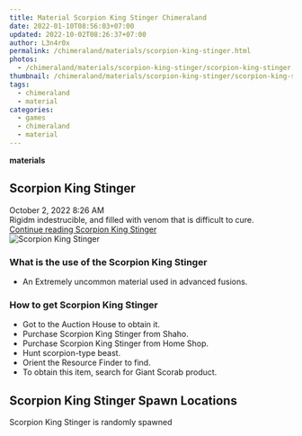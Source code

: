 ```yaml
---
title: Material Scorpion King Stinger Chimeraland
date: 2022-01-10T08:56:03+07:00
updated: 2022-10-02T08:26:37+07:00
author: L3n4r0x
permalink: /chimeraland/materials/scorpion-king-stinger.html
photos:
  - /chimeraland/materials/scorpion-king-stinger/scorpion-king-stinger.webp
thumbnail: /chimeraland/materials/scorpion-king-stinger/scorpion-king-stinger.webp
tags:
  - chimeraland
  - material
categories:
  - games
  - chimeraland
  - material
---
```


<link
  rel="stylesheet"
  href="https://rawcdn.githack.com/dimaslanjaka/Web-Manajemen/870a349/css/bootstrap-5-3-0-alpha3-wrapper.css"
/>
<section id="bootstrap-wrapper">
  <div data-bs-theme="dark">
    <div
      class="row g-0 border rounded overflow-hidden flex-md-row mb-4 shadow-sm position-relative bg-dark text-light"
    >
      <div class="col p-4 d-flex flex-column position-static">
        <strong class="d-inline-block mb-2 text-success">materials</strong>
        <h2 class="mb-0">Scorpion King Stinger</h2>
        <div class="mb-1 text-muted">October 2, 2022 8:26 AM</div>
        <div class="mb-2 border p-1">
          Rigidm indestrucible, and filled with venom that is difficult to cure.
        </div>
        <a
          href="/chimeraland/materials/scorpion-king-stinger.html"
          class="stretched-link d-none text-primary"
          >Continue reading Scorpion King Stinger</a
        >
      </div>
      <div class="col-auto d-none d-md-block d-lg-block">
        <img
          src="https://www.webmanajemen.com/chimeraland/materials/scorpion-king-stinger/scorpion-king-stinger.webp"
          alt="Scorpion King Stinger"
        />
      </div>
    </div>
    <div class="row">
      <div class="col-lg-6 col-12 mb-2">
        <div class="card">
          <div class="card-body">
            <h3 class="card-title">
              What is the use of the Scorpion King Stinger
            </h3>
            <div class="card-text">
              <ul>
                <li>
                  An Extremely uncommon material used in advanced fusions.
                </li>
              </ul>
            </div>
          </div>
        </div>
      </div>
      <div class="col-lg-6 col-12 mb-2">
        <div class="card">
          <div class="card-body">
            <h3 class="card-title">How to get Scorpion King Stinger</h3>
            <div class="card-text">
              <ul>
                <li>Got to the Auction House to obtain it.</li>
                <li>Purchase Scorpion King Stinger from Shaho.</li>
                <li>Purchase Scorpion King Stinger from Home Shop.</li>
                <li>Hunt scorpion-type beast.</li>
                <li>Orient the Resource Finder to find.</li>
                <li>To obtain this item, search for Giant Scorab product.</li>
              </ul>
            </div>
          </div>
        </div>
      </div>
      <div class="col-12 mb-2">
        <h2>Scorpion King Stinger Spawn Locations</h2>
        <p>Scorpion King Stinger is randomly spawned</p>
      </div>
    </div>
  </div>
</section>